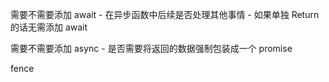 需要不需要添加 await - 在异步函数中后续是否处理其他事情 - 如果单独 Return 的话无需添加 await

需要不需要添加 async - 是否需要将返回的数据强制包装成一个 promise

fence
